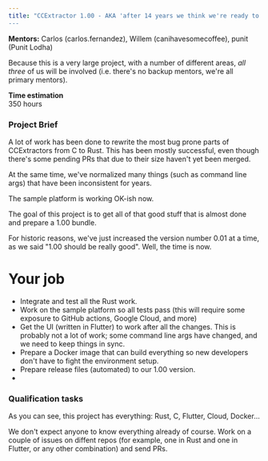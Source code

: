 ```yaml
---
title: "CCExtractor 1.00 - AKA 'after 14 years we think we're ready to release'.
---
```


**Mentors:**
Carlos (carlos.fernandez), Willem (canihavesomecoffee), punit (Punit Lodha)

Because this is a very large project, with a number of different areas, *all three* of us will be involved (i.e. there's no backup mentors, we're all primary mentors).

**Time estimation**  
350 hours

### Project Brief
A lot of work has been done to rewrite the most bug prone parts of CCExtractors from C to Rust. This has been mostly successful, even though there's some pending PRs that due to their size haven't yet been merged.

At the same time, we've normalized many things (such as command line args) that have been inconsistent for years.

The sample platform is working OK-ish now.

The goal of this project is to get all of that good stuff that is almost done and prepare a 1.00 bundle.

For historic reasons, we've just increased the version number 0.01 at a time, as we said "1.00 should be really good". Well, the time is now.

# Your job

- Integrate and test all the Rust work.
- Work on the sample platform so all tests pass (this will require some exposure to GitHub actions, Google Cloud, and more)
- Get the UI (written in Flutter) to work after all the changes. This is probably not a lot of work; some command line args have changed, and we need to keep things in sync.
- Prepare a Docker image that can build everything so new developers don't have to fight the environment setup.
- Prepare release files (automated) to our 1.00 version.
- 
### Qualification tasks

As you can see, this project has everything: Rust, C, Flutter, Cloud, Docker... 

We don't expect anyone to know everything already of course. Work on a couple of issues on diffent repos (for example, one in Rust and one in Flutter, or any other combination) and send PRs.
